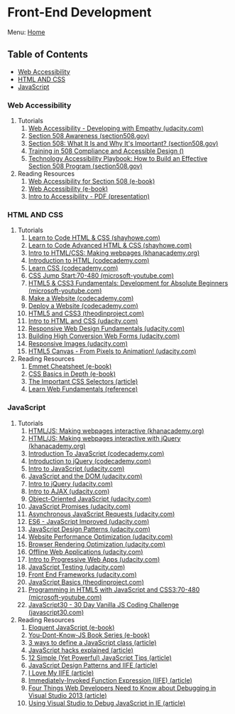 # Front-End Development

Menu: [Home](./README.md)

## Table of Contents

- [Web Accessibility](#web-accessibility)
- [HTML AND CSS](#html-and-css)
- [JavaScript](#javascript)

### Web Accessibility

1. Tutorials
    1. [Web Accessibility - Developing with Empathy (udacity.com)](https://www.udacity.com/course/web-accessibility--ud891 'In this course you’ll get hands-on experience making web applications accessible. You’ll understand when and why users need accessibility. Then you’ll dive into the "how": making a page work properly with screen readers, and managing input focus (e.g. the highlight you see when tabbing through a form.) You’ll understand what "semantics" and "semantic markup" mean for web pages and add ARIA markup to enable navigating the interface with a range of assistive devices. Finally, you’ll learn styling techniques that help users with partial vision navigate your pages easily and reliably.')
    1. [Section 508 Awareness (section508.gov)](https://www.section508.gov/508-training/courses/new "What is a Section 508 Program? This course provides an overview of federal agency 508 programs, and how they help agencies deliver accessible technology products and services to employees and the public.")
    1. [Section 508: What It Is and Why It's Important? (section508.gov)](https://www.section508.gov/508-training/courses/508-basics "Introduction to Section 508 and Information and Communication Technology (ICT). Explains what Section 508 is and why it’s important, shows how conformance can make ICT more accessible, reviews job-related responsibilities for meeting Section 508 standards, offers resources to help you meet your Section 508 responsibilities.")
    1. [Training in 508 Compliance and Accessible Design ()](https://www.hhs.gov/web/section-508/training-in-508/index.html )
    1. [Technology Accessibility Playbook: How to Build an Effective Section 508 Program (section508.gov)](https://www.section508.gov/508-training/courses/playbook/ "Describes the 12 plays to integrate strategic, business and technology management into a successful Section 508 program, to ensure Federal ICT is accessible to persons with disabilities.")
1. Reading Resources
    1. [Web Accessibility for Section 508 (e-book)](http://www.jimthatcher.com/webcourse1.htm)
    1. [Web Accessibility (e-book)](http://dhark.com/Slidy/web_accessibility.html)
    1. [Intro to Accessibility - PDF (presentation)](https://www.hhs.gov/sites/default/files/Intro%20to%20Accessibility%20and%20508.pdf)

### HTML AND CSS

1. Tutorials
    1. [Learn to Code HTML & CSS (shayhowe.com)](http://learn.shayhowe.com/html-css/)
    1. [Learn to Code Advanced HTML & CSS (shayhowe.com)](http://learn.shayhowe.com/advanced-html-css/)
    1. [Intro to HTML/CSS: Making webpages (khanacademy.org)](https://www.khanacademy.org/computing/computer-programming/html-css)
    1. [Introduction to HTML (codecademy.com)](https://www.codecademy.com/learn/learn-html)
    1. [Learn CSS (codecademy.com)](https://www.codecademy.com/learn/learn-css)
    1. [CSS Jump Start:70-480 (microsoft-youtube.com)](https://www.youtube.com/playlist?list=PLsrZV8shpwjPylAdgJCyk1TzdMEri1Idi)
    1. [HTML5 & CSS3 Fundamentals: Development for Absolute Beginners (microsoft-youtube.com)](https://www.youtube.com/playlist?list=PLsrZV8shpwjOGlyU9fFZJvBx6cLjbu_sH)
    1. [Make a Website (codecademy.com)](https://www.codecademy.com/learn/make-a-website)
    1. [Deploy a Website (codecademy.com)](https://www.codecademy.com/learn/deploy-a-website)
    1. [HTML5 and CSS3 (theodinproject.com)](https://www.theodinproject.com/courses/html5-and-css3)
    1. [Intro to HTML and CSS (udacity.com)](https://www.udacity.com/course/intro-to-html-and-css--ud001 "In this course, you'll learn the fundamentals web development, along with best practices and professional problem-solving techniques using Developer Tools.")
    1. [Responsive Web Design Fundamentals (udacity.com)](https://www.udacity.com/course/responsive-web-design-fundamentals--ud893 "In this course you'll learn the fundamentals of responsive web design with Google's Pete LePage! You'll create your own responsive web page that works well on any device - phone, tablet, desktop or anything in between.")
    1. [Building High Conversion Web Forms (udacity.com)](https://www.udacity.com/course/building-high-conversion-web-forms--ud890 "In this course, you'll learn best practices for modern forms as taught by Google's Ido Green and Udacity's Cameron Pittman. You'll practice your skills along the way with a few self-directed projects, including an e-commerce checkout and an event planner app!")
    1. [Responsive Images (udacity.com)](https://www.udacity.com/course/responsive-images--ud882 "In this course you will learn how to work with images on the modern web, so that your images look great and load quickly on any device.")
    1. [HTML5 Canvas - From Pixels to Animation! (udacity.com)](https://www.udacity.com/course/html5-canvas--ud292 "In this course, through several sample projects, you’ll learn how to use the canvas; how to make compositions using shapes, images, and text; how to create effects and filters on images and how to create animations.")
1. Reading Resources
    1. [Emmet Cheatsheet (e-book)](./assets/Emmet-Cheatsheet.pdf)
    1. [CSS Basics in Depth (e-book)](http://www.cssbasics.com)
    1. [The Important CSS Selectors (article)](http://code.tutsplus.com/tutorials/the-30-css-selectors-you-must-memorize--net-16048)
    1. [Learn Web Fundamentals (reference)](https://developers.google.com/web/fundamentals/)

### JavaScript

1. Tutorials
    1. [HTML/JS: Making webpages interactive (khanacademy.org)](https://www.khanacademy.org/computing/computer-programming/html-css-js)
    1. [HTML/JS: Making webpages interactive with jQuery (khanacademy.org)](https://www.khanacademy.org/computing/computer-programming/html-js-jquery)
    1. [Introduction To JavaScript (codecademy.com)](https://www.codecademy.com/learn/introduction-to-javascript)
    1. [Introduction to jQuery (codecademy.com)](https://www.codecademy.com/learn/learn-jquery)
    1. [Intro to JavaScript (udacity.com)](https://www.udacity.com/course/intro-to-javascript--ud803 "Learn the fundamentals of JavaScript, the most popular programming language in web development.")
    1. [JavaScript and the DOM (udacity.com)](https://www.udacity.com/course/javascript-and-the-dom--ud117 "JavaScript is an extremely powerful programming language. One place where its power truly shines is using it to control a web page. Through this course, you'll learn about the Document Object Model (DOM), how it's created, and what capabilities it provides. Then you'll use JavaScript and the DOM to add, delete, or alter page content; control page styling, and respond to user actions.")
    1. [Intro to jQuery (udacity.com)](https://www.udacity.com/course/intro-to-jquery--ud245 "You'll also learn how to read and make sense of jQuery's documentation, making it easy for you to go beyond the methods taught in this class and take advantage of jQuery's full array of features!")
    1. [Intro to AJAX (udacity.com)](https://www.udacity.com/course/intro-to-ajax--ud110 "In this course you will learn how to make asynchronous requests with JavaScript (using jQuery’s AJAX functionality), and gain a better understanding of what’s actually happening when you do so. You will also learn how to use data APIs so you can take advantage of freely accessible data in your applications, including photo results, news articles and up-to-date data about the world around us.")
    1. [Object-Oriented JavaScript (udacity.com)](https://www.udacity.com/course/object-oriented-javascript--ud711 "This course is designed to teach web developers how to utilize the various object-oriented programming features within JavaScript. Object-oriented programming allows developers to build applications with reusable and maintainable blocks of code, which leads to efficiency and simplified software design.")
    1. [JavaScript Promises (udacity.com)](https://www.udacity.com/course/javascript-promises--ud898 "Learn how to handle asynchronous work with ease! In this course, you'll use Native JavaScript Promises to write asynchronous code that is easy to read, easy to write and easy to debug.")
    1. [Asynchronous JavaScript Requests (udacity.com)](https://www.udacity.com/course/asynchronous-javascript-requests--ud109 "This course covers everything a developer needs to know to asynchronously send and receive data in their web applications. You'll dive into how asynchronous requests work by using the XHR object to create and send asynchronous requests for image and news article data. Then, you'll see how you can perform async requests more easily using third-party libraries and APIs like jQuery's Ajax and the Fetch API.")
    1. [ES6 - JavaScript Improved (udacity.com)](https://www.udacity.com/course/es6-javascript-improved--ud356 "ECMAScript 6, or ES6, has brought about a ton of changes to the JavaScript programming language. In this course, you'll explore those changes to learn about the latest features and improvements to the language including new keywords, arrow functions, the Class syntax, Promises, and so much more. Discover how much cleaner and more concise your JavaScript code can be!")
    1. [JavaScript Design Patterns (udacity.com)](https://www.udacity.com/course/javascript-design-patterns--ud989 "This course covers methods for organizing your code, both conceptually and literally. You’ll learn the importance of separating concerns when writing JavaScript, gaining hands-on experience along the way. Separating concerns can be done with or without an organizational library or framework. We’ll learn how to separate concerns without one, and then we’ll explore an organizational library together. You’ll also learn strategies for exploring other libraries and frameworks on your own.")
    1. [Website Performance Optimization (udacity.com)](https://www.udacity.com/course/website-performance-optimization--ud884 "In this short course, you’ll learn about the Critical Rendering Path, or the set of steps browsers must take to convert HTML, CSS and JavaScript into living, breathing websites. From there, you’ll start exploring and experimenting with tools to measure performance and simple strategies to deliver the first pixels to the screen as early as possible. You’ll learn how to dive into recommendations from PageSpeed Insights and the Timeline view of Google Chrome’s Developer Tools to find the data you need to achieve immediate performance boosts!")
    1. [Browser Rendering Optimization (udacity.com)](https://www.udacity.com/course/browser-rendering-optimization--ud860 "You'll leave this course with the tools you need to profile apps and identify the causes of jank. You'll explore the browser's rendering pipeline and uncover patterns that make it easy to build performant apps.")
    1. [Offline Web Applications (udacity.com)](https://www.udacity.com/course/offline-web-applications--ud899 "This course is focused squarely on user experience, and seeks to show developers how thinking offline-first is the best way to ensure that applications perform their best in all scenarios, not just ideal ones. You'll learn to recognize the differences between good, poor, intermittent, and missing connectivity for your users , and master how to make applications that navigate these conditions with ease.")
    1. [Intro to Progressive Web Apps (udacity.com)](https://www.udacity.com/course/intro-to-progressive-web-apps--ud811 "In this course you’ll get started working on your very first Progressive Web App (PWA) - a web app that can take advantage of many of the features native applications have enjoyed. You’ll also get more experience in creating a web app that works offline using Service Workers. Finally, you’ll make your app installable to the user’s home screen with the Web App Manifest file.")
    1. [JavaScript Testing (udacity.com)](https://www.udacity.com/course/javascript-testing--ud549 "In this course you'll learn how to write JavaScript applications with confidence, using the red-green-refactor workflow. You'll write comprehensive suites of tests that validate your application is functioning as intended at all times.")
    1. [Front End Frameworks (udacity.com)](https://www.udacity.com/course/front-end-frameworks--ud894 "Learn how to build Single Page Applications in various Front End Frameworks! In this course, you'll learn how to create both an Angular application and an Ember app from scratch.")
    1. [JavaScript Basics (theodinproject.com)](https://www.theodinproject.com/courses/web-development-101#javascript-basics)
    1. [Programming in HTML5 with JavaScript and CSS3:70-480 (microsoft-youtube.com)](https://www.youtube.com/playlist?list=PLsrZV8shpwjN25T9ANfzYoH5siVbdSrFQ)
    1. [JavaScript30 - 30 Day Vanilla JS Coding Challenge (javascript30.com)](https://javascript30.com/)
1. Reading Resources
    1. [Eloquent JavaScript (e-book)](http://eloquentjavascript.net/)
    1. [You-Dont-Know-JS Book Series (e-book)](https://github.com/getify/You-Dont-Know-JS)
    1. [3 ways to define a JavaScript class (article)](http://www.phpied.com/3-ways-to-define-a-javascript-class/)
    1. [JavaScript hacks explained (article)](http://blog.mdnbar.com/javascript-common-tricks)
    1. [12 Simple (Yet Powerful) JavaScript Tips (article)](http://javascriptissexy.com/12-simple-yet-powerful-javascript-tips/)
    1. [JavaScript Design Patterns and IIFE (article)](http://www.codeproject.com/Articles/819565/Javascript-design-patterns-and-IIFE)
    1. [I Love My IIFE (article)](http://gregfranko.com/blog/i-love-my-iife/)
    1. [Immediately-Invoked Function Expression (IIFE) (article)](http://benalman.com/news/2010/11/immediately-invoked-function-expression/)
    1. [Four Things Web Developers Need to Know about Debugging in Visual Studio 2013 (article)](	https://www.credera.com/blog/technology-insights/microsoft-solutions/4-things-web-developers-need-know-debugging-visual-studio-2013/)
    1. [Using Visual Studio to Debug JavaScript in IE (article)](http://www.codeproject.com/Articles/18921/Using-Visual-Studio-to-Debug-JavaScript-in-IE)
